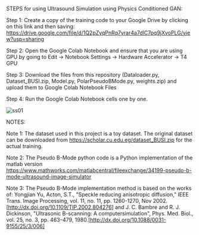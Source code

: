STEPS for using Ultrasound Simulation using Physics Conditioned GAN:

Step 1: Create a copy of the training code to your Google Drive by clicking on this link and then saving: https://drive.google.com/file/d/1Q2pZyqPnRq7yrar4a7dlC7pq9jXvoPLG/view?usp=sharing

Step 2: Open the Google Colab Notebook and ensure that you are using GPU by going to Edit -> Notebook Settings -> Hardware Accelerator -> T4 GPU

Step 3: Download the files from this repository (Dataloader.py, Dataset_BUSI.zip, Model.py, PolarPseudoBMode.py, weights.zip) and upload them to Google Colab Notebook Files

Step 4: Run the Google Colab Notebook cells one by one.

![ss01](https://github.com/user-attachments/assets/0dd4f0e6-07a6-405c-a8ee-b36b792dc7eb)

NOTES:

Note 1: The dataset used in this project is a toy dataset. The original dataset can be downloaded from https://scholar.cu.edu.eg/dataset_BUSI.zip for the actual training.

Note 2: The Pseudo B-Mode python code is a Python implementation of the matlab version https://www.mathworks.com/matlabcentral/fileexchange/34199-pseudo-b-mode-ultrasound-image-simulator

Note 3: The Pseudo B-Mode implementation method is based on the works of: Yongjian Yu, Acton, S.T., "Speckle reducing anisotropic diffusion," IEEE Trans. Image Processing, vol. 11, no. 11, pp. 1260-1270, Nov 2002.[http://dx.doi.org/10.1109/TIP.2002.804276] and J. C. Bambre and R. J. Dickinson, "Ultrasonic B-scanning: A computersimulation", Phys. Med. Biol., vol. 25, no. 3, pp. 463–479, 1980.[http://dx.doi.org/10.1088/0031-9155/25/3/006]
